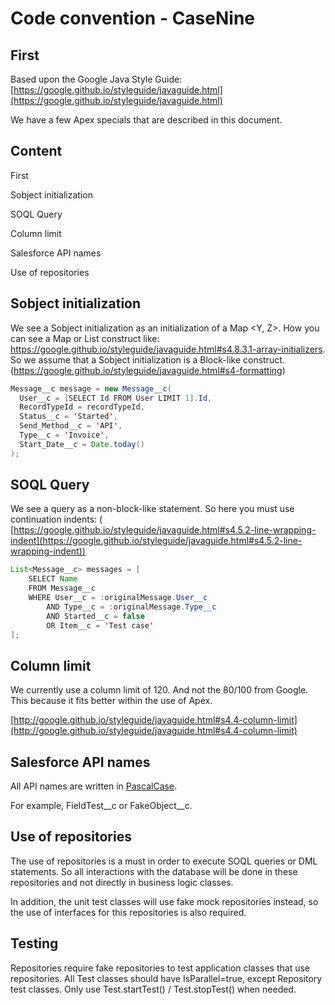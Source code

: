 # Code convention - CaseNine

## First

Based upon the Google Java Style Guide: [https://google.github.io/styleguide/javaguide.html](https://google.github.io/styleguide/javaguide.html)

We have a few Apex specials that are described in this document.

## Content

First

Sobject initialization

SOQL Query

Column limit

Salesforce API names

Use of repositories



## Sobject initialization

We see a Sobject initialization as an initialization of a Map &lt;Y, Z&gt;. How you can see a Map or List construct like: https://google.github.io/styleguide/javaguide.html#s4.8.3.1-array-initializers. So we assume that a Sobject initialization is a Block-like construct. (https://google.github.io/styleguide/javaguide.html#s4-formatting)
```java
Message__c message = new Message__c(
  User__c = [SELECT Id FROM User LIMIT 1].Id,
  RecordTypeId = recordTypeId,
  Status__c = 'Started',
  Send_Method__c = 'API',
  Type__c = 'Invoice',
  Start_Date__c = Date.today()
);
```
## SOQL Query

We see a query as a non-block-like statement. So here you must use continuation indents: ( [https://google.github.io/styleguide/javaguide.html#s4.5.2-line-wrapping-indent](https://google.github.io/styleguide/javaguide.html#s4.5.2-line-wrapping-indent))
```java
List<Message__c> messages = [
    SELECT Name
    FROM Message__c
    WHERE User__c = :originalMessage.User__c
        AND Type__c = :originalMessage.Type__c
        AND Started__c = false
        OR Item__c = 'Test case'
];
```



## Column limit

We currently use a column limit of 120. And not the 80/100 from Google. This because it fits better within the use of Apex.

[http://google.github.io/styleguide/javaguide.html#s4.4-column-limit](http://google.github.io/styleguide/javaguide.html#s4.4-column-limit)



## Salesforce API names

All API names are written in [PascalCase](http://wiki.c2.com/?PascalCase).

For example, FieldTest\_\_c or FakeObject\_\_c.



## Use of repositories

The use of repositories is a must in order to execute SOQL queries or DML statements. So all interactions with the database will be done in these repositories and not directly in business logic classes.

In addition, the unit test classes will use fake mock repositories instead, so the use of interfaces for this repositories is also required.



## Testing

Repositories require fake repositories to test application classes that use repositories. All Test classes should have IsParallel=true, except Repository test classes. Only use Test.startTest() / Test.stopTest() when needed.
